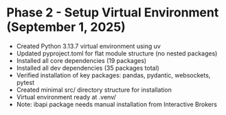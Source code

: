 # Phase 2 - Setup Virtual Environment (September 1, 2025)

- Created Python 3.13.7 virtual environment using uv
- Updated pyproject.toml for flat module structure (no nested packages)
- Installed all core dependencies (19 packages)
- Installed all dev dependencies (35 packages total)
- Verified installation of key packages: pandas, pydantic, websockets, pytest
- Created minimal src/ directory structure for installation
- Virtual environment ready at .venv/
- Note: ibapi package needs manual installation from Interactive Brokers
